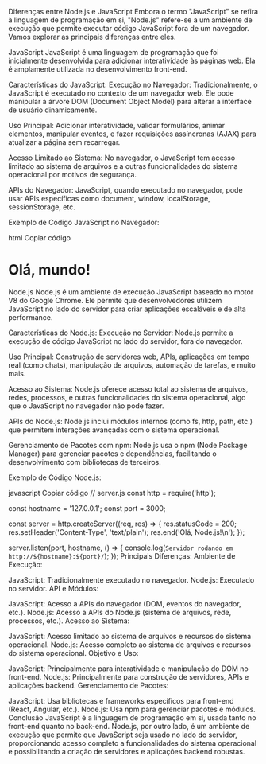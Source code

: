 Diferenças entre Node.js e JavaScript
Embora o termo "JavaScript" se refira à linguagem de programação em si, "Node.js" refere-se a um ambiente de execução que permite executar código JavaScript fora de um navegador. Vamos explorar as principais diferenças entre eles.

JavaScript
JavaScript é uma linguagem de programação que foi inicialmente desenvolvida para adicionar interatividade às páginas web. Ela é amplamente utilizada no desenvolvimento front-end.

Características do JavaScript:
Execução no Navegador: Tradicionalmente, o JavaScript é executado no contexto de um navegador web. Ele pode manipular a árvore DOM (Document Object Model) para alterar a interface de usuário dinamicamente.

Uso Principal: Adicionar interatividade, validar formulários, animar elementos, manipular eventos, e fazer requisições assíncronas (AJAX) para atualizar a página sem recarregar.

Acesso Limitado ao Sistema: No navegador, o JavaScript tem acesso limitado ao sistema de arquivos e a outras funcionalidades do sistema operacional por motivos de segurança.

APIs do Navegador: JavaScript, quando executado no navegador, pode usar APIs específicas como document, window, localStorage, sessionStorage, etc.

Exemplo de Código JavaScript no Navegador:

html
Copiar código

<html>
<head>
    <title>Exemplo JavaScript</title>
</head>
<body>
    <h1 id="titulo">Olá, mundo!</h1>
    <script>
        document.getElementById("titulo").innerText = "Olá, JavaScript!";
    </script>
</body>
</html>
Node.js
Node.js é um ambiente de execução JavaScript baseado no motor V8 do Google Chrome. Ele permite que desenvolvedores utilizem JavaScript no lado do servidor para criar aplicações escaláveis e de alta performance.

Características do Node.js:
Execução no Servidor: Node.js permite a execução de código JavaScript no lado do servidor, fora do navegador.

Uso Principal: Construção de servidores web, APIs, aplicações em tempo real (como chats), manipulação de arquivos, automação de tarefas, e muito mais.

Acesso ao Sistema: Node.js oferece acesso total ao sistema de arquivos, redes, processos, e outras funcionalidades do sistema operacional, algo que o JavaScript no navegador não pode fazer.

APIs do Node.js: Node.js inclui módulos internos (como fs, http, path, etc.) que permitem interações avançadas com o sistema operacional.

Gerenciamento de Pacotes com npm: Node.js usa o npm (Node Package Manager) para gerenciar pacotes e dependências, facilitando o desenvolvimento com bibliotecas de terceiros.

Exemplo de Código Node.js:

javascript
Copiar código
// server.js
const http = require('http');

const hostname = '127.0.0.1';
const port = 3000;

const server = http.createServer((req, res) => {
res.statusCode = 200;
res.setHeader('Content-Type', 'text/plain');
res.end('Olá, Node.js!\n');
});

server.listen(port, hostname, () => {
console.log(`Servidor rodando em http://${hostname}:${port}/`);
});
Principais Diferenças:
Ambiente de Execução:

JavaScript: Tradicionalmente executado no navegador.
Node.js: Executado no servidor.
API e Módulos:

JavaScript: Acesso a APIs do navegador (DOM, eventos do navegador, etc.).
Node.js: Acesso a APIs do Node.js (sistema de arquivos, rede, processos, etc.).
Acesso ao Sistema:

JavaScript: Acesso limitado ao sistema de arquivos e recursos do sistema operacional.
Node.js: Acesso completo ao sistema de arquivos e recursos do sistema operacional.
Objetivo e Uso:

JavaScript: Principalmente para interatividade e manipulação do DOM no front-end.
Node.js: Principalmente para construção de servidores, APIs e aplicações backend.
Gerenciamento de Pacotes:

JavaScript: Usa bibliotecas e frameworks específicos para front-end (React, Angular, etc.).
Node.js: Usa npm para gerenciar pacotes e módulos.
Conclusão
JavaScript é a linguagem de programação em si, usada tanto no front-end quanto no back-end. Node.js, por outro lado, é um ambiente de execução que permite que JavaScript seja usado no lado do servidor, proporcionando acesso completo a funcionalidades do sistema operacional e possibilitando a criação de servidores e aplicações backend robustas.
